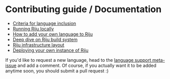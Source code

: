 # Contributing guide / Documentation

* [Criteria for language inclusion](doc/what-languages.md)
* [Running Riju locally](doc/local.md)
* [How to add your own language to Riju](doc/tutorial.md)
* [Deep dive on Riju build system](doc/build.md)
* [Riju infrastructure layout](doc/infra.md)
* [Deploying your own instance of Riju](doc/selfhosting.md)

If you'd like to request a new language, head to the [language support
meta-issue](https://github.com/radian-software/riju/issues/24) and add
a comment. Of course, if you actually want it to be added anytime
soon, you should submit a pull request :)
